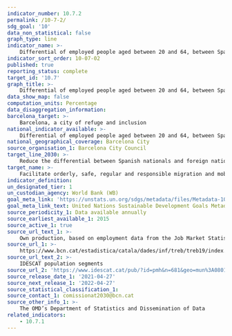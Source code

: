 ```yaml
---
indicator_number: 10.7.2
permalink: /10-7-2/
sdg_goal: '10'
data_non_statistical: false
graph_type: line
indicator_name: >-
    Differential of employed people aged between 20 and 64, between Spanish nationals and foreign nationals
indicator_sort_order: 10-07-02
published: true
reporting_status: complete
target_id: '10.7'
graph_title: >-
    Differential of employed people aged between 20 and 64, between Spanish nationals and foreign nationals
data_show_map: false
computation_units: Percentage
data_disaggregation_information: 
barcelona_target: >-
    Barcelona, a city of refuge and inclusion
national_indicator_available: >-
    Differential of employed people aged between 20 and 64, between Spanish nationals and foreign nationals
national_geographical_coverage: Barcelona City
source_organisation_1: Barcelona City Council
target_line_2030: >-
    Reduce the differential between Spanish nationals and foreign nationals for the lack of access to the formal job market. Target value 2030: To be determined 
target_name: >-
    Facilitate orderly, safe, regular and responsible migration and mobility, including through the implementation of planned and well-managed migration policies
indicator_definition:
un_designated_tier: 1
un_custodian_agency: World Bank (WB)
goal_meta_link: 'https://unstats.un.org/sdgs/metadata/files/Metadata-10-07-02.pdf'
goal_meta_link_text: United Nations Sustainable Development Goals Metadata (pdf 894kB)
source_periodicity_1: Data available annually
source_earliest_available_1: 2015
source_active_1: true
source_url_text_1: >-
    Own production, based on employment data from the Job Market Statistics Report 
source_url_1: >-
    https://www.bcn.cat/estadistica/catala/dades/inf/treb/treb19/index.htm
source_url_text_2: >-
    IDESCAT population segments
source_url_2: 'https://www.idescat.cat/pub/?id=pmh&n=681&geo=mun%3A080193&t=201500'
source_release_date_1: '2021-04-27'
source_next_release_1: '2022-04-27'
source_statistical_classification_1: 
source_contact_1: comissionat2030@bcn.cat
source_other_info_1: >-
    The OMD’s Department of Statistics and Dissemination of Data
related_indicators: 
    - 10.7.1
---
```

